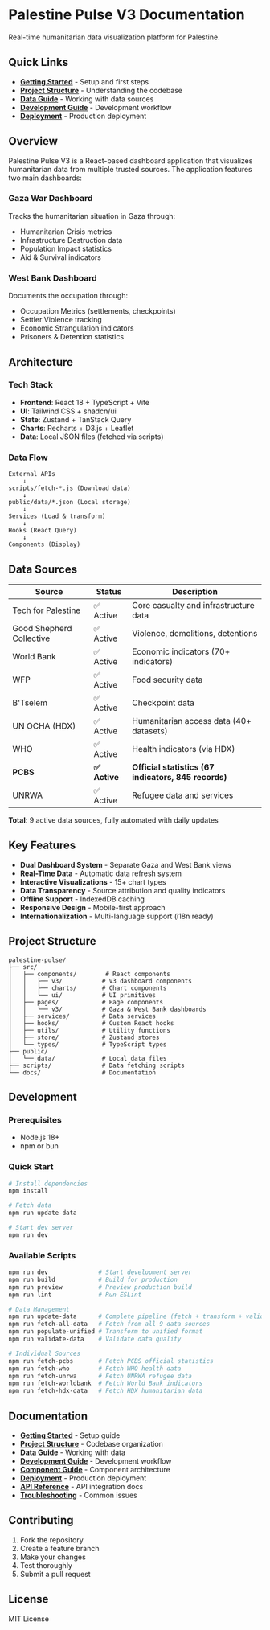 # Palestine Pulse V3 Documentation

Real-time humanitarian data visualization platform for Palestine.

## Quick Links

- **[Getting Started](START_HERE.md)** - Setup and first steps
- **[Project Structure](guides/PROJECT_STRUCTURE.md)** - Understanding the codebase
- **[Data Guide](guides/DATA_GUIDE.md)** - Working with data sources
- **[Development Guide](guides/DEVELOPMENT.md)** - Development workflow
- **[Deployment](guides/DEPLOYMENT.md)** - Production deployment

## Overview

Palestine Pulse V3 is a React-based dashboard application that visualizes humanitarian data from multiple trusted sources. The application features two main dashboards:

### Gaza War Dashboard
Tracks the humanitarian situation in Gaza through:
- Humanitarian Crisis metrics
- Infrastructure Destruction data
- Population Impact statistics
- Aid & Survival indicators

### West Bank Dashboard
Documents the occupation through:
- Occupation Metrics (settlements, checkpoints)
- Settler Violence tracking
- Economic Strangulation indicators
- Prisoners & Detention statistics

## Architecture

### Tech Stack
- **Frontend**: React 18 + TypeScript + Vite
- **UI**: Tailwind CSS + shadcn/ui
- **State**: Zustand + TanStack Query
- **Charts**: Recharts + D3.js + Leaflet
- **Data**: Local JSON files (fetched via scripts)

### Data Flow
```
External APIs
    ↓
scripts/fetch-*.js (Download data)
    ↓
public/data/*.json (Local storage)
    ↓
Services (Load & transform)
    ↓
Hooks (React Query)
    ↓
Components (Display)
```

## Data Sources

| Source | Status | Description |
|--------|--------|-------------|
| Tech for Palestine | ✅ Active | Core casualty and infrastructure data |
| Good Shepherd Collective | ✅ Active | Violence, demolitions, detentions |
| World Bank | ✅ Active | Economic indicators (70+ indicators) |
| WFP | ✅ Active | Food security data |
| B'Tselem | ✅ Active | Checkpoint data |
| UN OCHA (HDX) | ✅ Active | Humanitarian access data (40+ datasets) |
| WHO | ✅ Active | Health indicators (via HDX) |
| **PCBS** | **✅ Active** | **Official statistics (67 indicators, 845 records)** |
| UNRWA | ✅ Active | Refugee data and services |

**Total**: 9 active data sources, fully automated with daily updates

## Key Features

- **Dual Dashboard System** - Separate Gaza and West Bank views
- **Real-Time Data** - Automatic data refresh system
- **Interactive Visualizations** - 15+ chart types
- **Data Transparency** - Source attribution and quality indicators
- **Offline Support** - IndexedDB caching
- **Responsive Design** - Mobile-first approach
- **Internationalization** - Multi-language support (i18n ready)

## Project Structure

```
palestine-pulse/
├── src/
│   ├── components/        # React components
│   │   ├── v3/           # V3 dashboard components
│   │   ├── charts/       # Chart components
│   │   └── ui/           # UI primitives
│   ├── pages/            # Page components
│   │   └── v3/           # Gaza & West Bank dashboards
│   ├── services/         # Data services
│   ├── hooks/            # Custom React hooks
│   ├── utils/            # Utility functions
│   ├── store/            # Zustand stores
│   └── types/            # TypeScript types
├── public/
│   └── data/             # Local data files
├── scripts/              # Data fetching scripts
└── docs/                 # Documentation
```

## Development

### Prerequisites
- Node.js 18+
- npm or bun

### Quick Start
```bash
# Install dependencies
npm install

# Fetch data
npm run update-data

# Start dev server
npm run dev
```

### Available Scripts
```bash
npm run dev              # Start development server
npm run build            # Build for production
npm run preview          # Preview production build
npm run lint             # Run ESLint

# Data Management
npm run update-data      # Complete pipeline (fetch + transform + validate)
npm run fetch-all-data   # Fetch from all 9 data sources
npm run populate-unified # Transform to unified format
npm run validate-data    # Validate data quality

# Individual Sources
npm run fetch-pcbs       # Fetch PCBS official statistics
npm run fetch-who        # Fetch WHO health data
npm run fetch-unrwa      # Fetch UNRWA refugee data
npm run fetch-worldbank  # Fetch World Bank indicators
npm run fetch-hdx-data   # Fetch HDX humanitarian data
```

## Documentation

- **[Getting Started](START_HERE.md)** - Setup guide
- **[Project Structure](guides/PROJECT_STRUCTURE.md)** - Codebase organization
- **[Data Guide](guides/DATA_GUIDE.md)** - Working with data
- **[Development Guide](guides/DEVELOPMENT.md)** - Development workflow
- **[Component Guide](guides/COMPONENTS.md)** - Component architecture
- **[Deployment](guides/DEPLOYMENT.md)** - Production deployment
- **[API Reference](api/)** - API integration docs
- **[Troubleshooting](troubleshooting/)** - Common issues

## Contributing

1. Fork the repository
2. Create a feature branch
3. Make your changes
4. Test thoroughly
5. Submit a pull request

## License

MIT License
